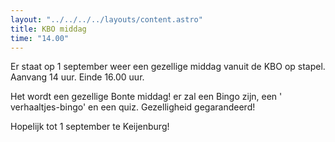 ```yaml
---
layout: "../../../../layouts/content.astro"
title: KBO middag
time: "14.00"
---
```


Er staat op 1 september weer een gezellige middag vanuit de KBO op stapel.
Aanvang 14 uur.
Einde 16.00 uur.

Het wordt een gezellige Bonte middag!
er zal een Bingo zijn, een ' verhaaltjes-bingo' en een quiz.
Gezelligheid gegarandeerd!

Hopelijk tot 1 september te Keijenburg!
